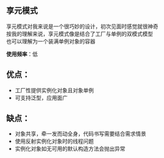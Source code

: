 享元模式
- 
享元模式对我来说是一个很巧妙的设计，初次见面时感觉就很神奇<br>
按我的理解来说，享元模式像是结合了工厂与单例的双模式模型<br/>
也可以理解为一个装满单例对象的容器


**使用频率**：低

优点：
- 
+ 工厂性提供实例化对象且对象单例
+ 可支持泛型，应用面广

缺点：
- 
+ 对象共享，牵一发而动全身，代码书写需要结合需求情景
+ 使用反射实例化对象时的线程问题
+ 实例化对象如无可用的默认构造方法会抛出异常


